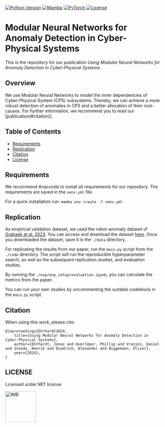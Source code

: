 [![Python Version](https://img.shields.io/badge/python-3.12%2B-brightgreen.svg)](https://www.python.org/downloads/release/python-380/)
[![Mamba](https://img.shields.io/badge/Mamba-1.5.8-green)](https://mamba.readthedocs.io)
[![PyTorch](https://img.shields.io/badge/PyTorch-2.3.0-red)](https://pytorch.org/)
[![License](https://img.shields.io/badge/license-MIT-blue.svg)](LICENSE)


# Modular Neural Networks for Anomaly Detection in Cyber-Physical Systems

This is the repository for our publication *Using Modular Neural Networks for Anomaly Detection in Cyber-Physical Systems*.

## Overview

We use Modular Neural Networks to model the inner dependencies of Cyber-Physical System (CPS) subsystems.
Thereby, we can achieve a more robust detection of anomalies in CPS and a better allocation of their root-causes.
For further information, we recommend you to read our [publication(#citation)].

## Table of Contents

- [Requirements](#requirements)
- [Replication](#replication)
- [Citation](#citation)
- [License](#license)

## Requirements

We recommend Anaconda to install all requirements for our repository.
The requirements are saved in the `venv.yml` file. 

For a quick installation run: `mamba env create -f venv.yml`

## Replication

As empirical validation dataset, we used the robot-anomaly dataset of [Grabaek et al. 2023](https://doi.org/10.1109/access.2023.3289068). 
You can access and download the dataset [here](https://zenodo.org/record/5849300).
Once you downloaded the dataset, save it in the `./data` directory.

For replicating the results from our paper, run the `main.py` script from the `./code` directory.
The script will run the reproducible hyperparameter search, as well as the subsequent replication studies, and evaluation studies.

By running the `./exp/exp_setup/evaluation.ipynb`, you can calculate the metrics from the paper.

You can run your own studies by uncommenting the suitable codeblock in the `main.py` script.


## Citation

When using this work, please cite: 

```
@inproceedings{Ehrhardt2024,
    title={Using Modular Neural Networks for Anomaly Detection in Cyber-Physical Systems},
    author={Ehrhardt, Jonas and Overlöper, Phillip and Vranjes, Daniel and Steude, Henrik and Diedrich, Alexander and Niggemann, Oliver},
    year={2024},
}
```

## LICENSE

Licensed under MIT license


<img src="https://www.hsu-hh.de/imb/wp-content/uploads/sites/677/2021/01/IMB_1080.png" width="100" height="100" alt="IMB">
